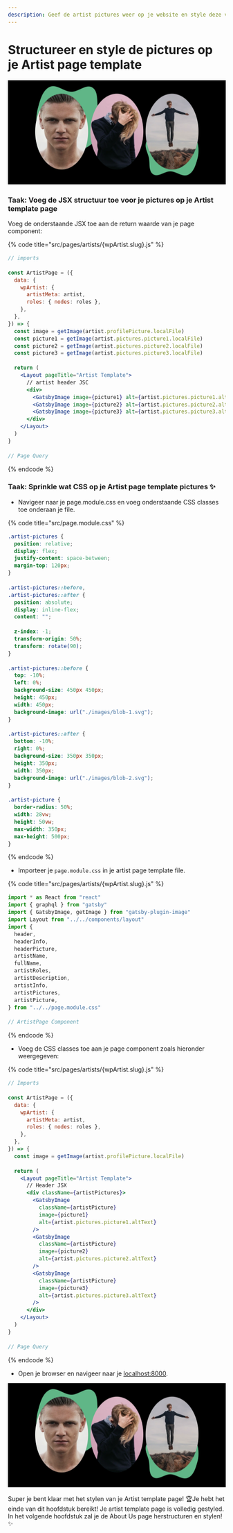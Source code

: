 ```yaml
---
description: Geef de artist pictures weer op je website en style deze volgens het ontwerp!
---
```


# Structureer en style de pictures op je Artist page template

![Pictures op je Artist template page](<../../.gitbook/assets/image (153).png>)

### Taak: Voeg de JSX structuur toe voor je pictures op je Artist template page

Voeg de onderstaande JSX toe aan de return waarde van je page component:

{% code title="src/pages/artists/{wpArtist.slug}.js" %}
```jsx
// imports

const ArtistPage = ({
  data: {
    wpArtist: {
      artistMeta: artist,
      roles: { nodes: roles },
    },
  },
}) => {
  const image = getImage(artist.profilePicture.localFile)
  const picture1 = getImage(artist.pictures.picture1.localFile)
  const picture2 = getImage(artist.pictures.picture2.localFile)
  const picture3 = getImage(artist.pictures.picture3.localFile)
  
  return (
    <Layout pageTitle="Artist Template">
      // artist header JSC
      <div>
        <GatsbyImage image={picture1} alt={artist.pictures.picture1.altText} />
        <GatsbyImage image={picture2} alt={artist.pictures.picture2.altText} />
        <GatsbyImage image={picture3} alt={artist.pictures.picture3.altText} />
      </div>
    </Layout>
  )
}

// Page Query
```
{% endcode %}

### Taak: Sprinkle wat CSS op je Artist page template pictures  ✨

* Navigeer naar je page.module.css en voeg onderstaande CSS classes toe onderaan je file.

{% code title="src/page.module.css" %}
```css
.artist-pictures {
  position: relative;
  display: flex;
  justify-content: space-between;
  margin-top: 120px;
}

.artist-pictures::before,
.artist-pictures::after {
  position: absolute;
  display: inline-flex;
  content: "";

  z-index: -1;
  transform-origin: 50%;
  transform: rotate(90);
}

.artist-pictures::before {
  top: -10%;
  left: 0%;
  background-size: 450px 450px;
  height: 450px;
  width: 450px;
  background-image: url("./images/blob-1.svg");
}

.artist-pictures::after {
  bottom: -10%;
  right: 0%;
  background-size: 350px 350px;
  height: 350px;
  width: 350px;
  background-image: url("./images/blob-2.svg");
}

.artist-picture {
  border-radius: 50%;
  width: 28vw;
  height: 50vw;
  max-width: 350px;
  max-height: 500px;
}
```
{% endcode %}

* Importeer je `page.module.css` in je artist page template file. 

{% code title="src/pages/artists/{wpArtist.slug}.js" %}
```jsx
import * as React from "react"
import { graphql } from "gatsby"
import { GatsbyImage, getImage } from "gatsby-plugin-image"
import Layout from "../../components/layout"
import {
  header,
  headerInfo,
  headerPicture,
  artistName,
  fullName,
  artistRoles,
  artistDescription,
  artistInfo,
  artistPictures,
  artistPicture,
} from "../../page.module.css"

// ArtistPage Component
```
{% endcode %}

* Voeg de CSS classes toe aan je page component zoals hieronder weergegeven:

{% code title="src/pages/artists/{wpArtist.slug}.js" %}
```jsx
// Imports

const ArtistPage = ({
  data: {
    wpArtist: {
      artistMeta: artist,
      roles: { nodes: roles },
    },
  },
}) => {
  const image = getImage(artist.profilePicture.localFile)

  return (
    <Layout pageTitle="Artist Template">
      // Header JSX
      <div className={artistPictures}>
        <GatsbyImage
          className={artistPicture}
          image={picture1}
          alt={artist.pictures.picture1.altText}
        />
        <GatsbyImage
          className={artistPicture}
          image={picture2}
          alt={artist.pictures.picture2.altText}
        />
        <GatsbyImage
          className={artistPicture}
          image={picture3}
          alt={artist.pictures.picture3.altText}
        />
      </div>
    </Layout>
  )
}

// Page Query
```
{% endcode %}

* Open je browser en navigeer naar je [localhost:8000](http://localhost:8000).

![Artist template page pictures resultaat](<../../.gitbook/assets/image (153).png>)

Super je bent klaar met het stylen van je Artist template page! 🏆Je hebt het einde van dit hoofdstuk bereikt! Je artist template page is volledig gestyled. In het volgende hoofdstuk zal je de About Us page herstructuren en stylen!  ✨
